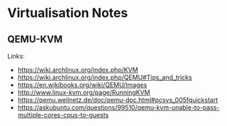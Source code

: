 Virtualisation Notes
====================

QEMU-KVM
--------

Links:

* https://wiki.archlinux.org/index.php/KVM
* https://wiki.archlinux.org/index.php/QEMU#Tips_and_tricks
* https://en.wikibooks.org/wiki/QEMU/Images
* http://www.linux-kvm.org/page/RunningKVM
* https://qemu.weilnetz.de/doc/qemu-doc.html#pcsys_005fquickstart
* https://askubuntu.com/questions/99510/qemu-kvm-unable-to-pass-multiple-cores-cpus-to-guests
